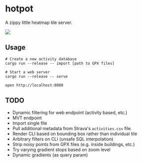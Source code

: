# hotpot

A zippy little heatmap tile server.

![](https://user-images.githubusercontent.com/188935/273125894-7f76eabb-585b-405d-af16-a93df2d85cb4.png)

## Usage

```
# Create a new activity database
cargo run --release -- import [path to GPX files]

# Start a web server
cargo run --release -- serve

open http://localhost:8080
```


## TODO

- Dynamic filtering for web endpoint (activity based, etc.)
- MVT endpoint
- Import single file
- Pull additional metadata from Strava's `activities.csv` file.
- Render CLI based on bounding box rather than individual tile
- Arbitrary filters on CLI (unsafe SQL interpolation)
- Strip noisy points from GPX files (e.g. inside buildings, etc.)
- Try varying gradient stops based on zoom level
- Dynamic gradients (as query param)

